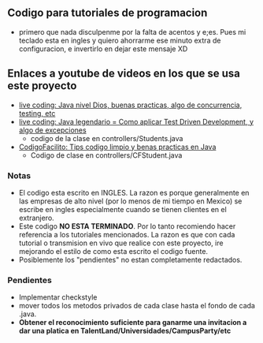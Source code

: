 ## Codigo para tutoriales de programacion
- primero que nada disculpenme por la falta de acentos y e;es. Pues mi teclado esta en ingles y quiero ahorrarme 
ese minuto extra de configuracion, e invertirlo en dejar este mensaje XD

## Enlaces a youtube de videos en los que se usa este proyecto
- [live coding: Java nivel Dios, buenas practicas, algo de concurrencia, testing, etc](https://www.youtube.com/watch?v=iQKauhgS-8I)
- [live coding: Java legendario = Como aplicar Test Driven Development, y algo de excepciones](https://www.youtube.com/watch?v=XlWwthKuXrQ&t=508s)
    - codigo de la clase en controllers/Students.java
- [CodigoFacilito: Tips codigo limpio y benas practicas en Java](https://www.youtube.com/watch?v=Bhut-Kpldg0) 
    - Codigo de clase en  controllers/CFStudent.java
### Notas
* El codigo esta escrito en INGLES. La razon es porque generalmente en las empresas
de alto nivel (por lo menos de mi tiempo en Mexico) se escribe en ingles
especialmente cuando se tienen clientes en el extranjero.
* Este codigo **NO ESTA TERMINADO**. Por lo tanto recomiendo hacer referencia a los tutoriales mencionados.
La razon es que con cada tutorial o transmision en vivo que realice con este proyecto, ire mejorando el estilo de
como esta escrito el codigo fuente. 
* Posiblemente los "pendientes" no estan completamente redactados.

### Pendientes 
- Implementar checkstyle
- mover todos los metodos privados de cada clase hasta el fondo de cada .java.
- **Obtener el reconocimiento suficiente para ganarme una invitacion a dar una platica en TalentLand/Universidades/CampusParty/etc**

